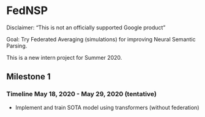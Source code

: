 # FedNSP

Disclaimer: “This is not an officially supported Google product”

Goal: Try Federated Averaging (simulations) for improving Neural Semantic Parsing.

This is a new intern project for Summer 2020.

## Milestone 1 
### Timeline May 18, 2020 - May 29, 2020 (tentative)
- Implement and train SOTA model using transformers (without federation)




